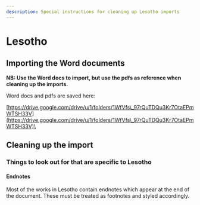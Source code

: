 ```yaml
---
description: Special instructions for cleaning up Lesotho imports
---
```


# Lesotho

## Importing the Word documents

**NB: Use the Word docs to import, but use the pdfs as reference when cleaning up the imports.**

Word docs and pdfs are saved here:

[https://drive.google.com/drive/u/1/folders/1WfVfs\_97rQuTDQu3Kr7OtaEPmWTSH33V](https://drive.google.com/drive/u/1/folders/1WfVfs\_97rQuTDQu3Kr7OtaEPmWTSH33V)\


## Cleaning up the import

### Things to look out for that are specific to Lesotho

#### Endnotes

Most of the works in Lesotho contain endnotes which appear at the end of the document. These must be treated as footnotes and styled accordingly.

